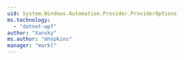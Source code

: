 ```yaml
---
uid: System.Windows.Automation.Provider.ProviderOptions
ms.technology: 
  - "dotnet-wpf"
author: "Xansky"
ms.author: "mhopkins"
manager: "markl"
---
```

